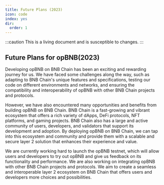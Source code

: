 ```yaml
---
title: Future Plans (2023)
icon: code
index: yes
dir:
  order: 1
---
```


:::caution 
This is a living document and is susceptible to changes. 
:::

## Future Plans for opBNB(2023)

Developing opBNB on BNB Chain has been an exciting and rewarding journey for us. We have faced some challenges along the way, such as adapting to BNB Chain's unique features and specifications, testing our code on different environments and networks, and ensuring the compatibility and interoperability of opBNB with other BNB Chain projects and protocols.

However, we have also encountered many opportunities and benefits from building opBNB on BNB Chain. BNB Chain is a fast-growing and vibrant ecosystem that offers a rich variety of dApps, DeFi protocols, NFT platforms, and gaming projects. BNB Chain also has a large and active community of users, developers, and validators that support its development and adoption. By deploying opBNB on BNB Chain, we can tap into this ecosystem and community and provide them with a scalable and secure layer 2 solution that enhances their experience and value.

We are currently working hard to launch the opBNB testnet, which will allow users and developers to try out opBNB and give us feedback on its functionality and performance. We are also working on integrating opBNB with other BNB Chain projects and protocols. We aim to create a seamless and interoperable layer 2 ecosystem on BNB Chain that offers users and developers more choices and possibilities.

